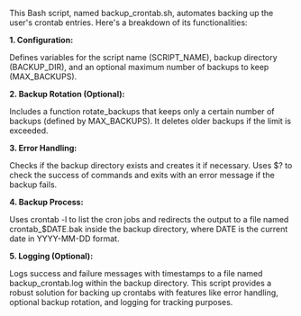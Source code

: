 This Bash script, named backup_crontab.sh, automates backing up the user's crontab entries. Here's a breakdown of its functionalities:

**1. Configuration:**

Defines variables for the script name (SCRIPT_NAME), backup directory (BACKUP_DIR), and an optional maximum number of backups to keep (MAX_BACKUPS).

**2. Backup Rotation (Optional):**

Includes a function rotate_backups that keeps only a certain number of backups (defined by MAX_BACKUPS). It deletes older backups if the limit is exceeded.

**3. Error Handling:**

Checks if the backup directory exists and creates it if necessary.
Uses $? to check the success of commands and exits with an error message if the backup fails.

**4. Backup Process:**

Uses crontab -l to list the cron jobs and redirects the output to a file named crontab_$DATE.bak inside the backup directory, where DATE is the current date in YYYY-MM-DD format.

**5. Logging (Optional):**

Logs success and failure messages with timestamps to a file named backup_crontab.log within the backup directory.
This script provides a robust solution for backing up crontabs with features like error handling, optional backup rotation, and logging for tracking purposes.
